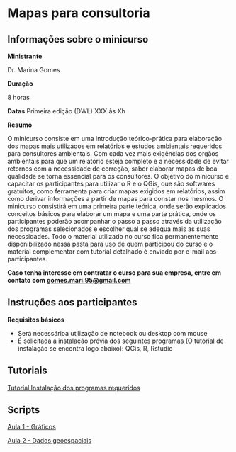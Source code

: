 # Mapas para consultoria
## Informações sobre o minicurso

**Ministrante**

Dr. Marina Gomes

**Duração**

8 horas 

**Datas**
Primeira edição (DWL)
XXX às Xh

**Resumo**

O minicurso consiste em uma introdução teórico-prática para elaboração dos mapas mais utilizados em relatórios e estudos ambientais requeridos para consultores ambientais. Com cada vez mais exigências dos orgãos ambientais para que um relatório esteja completo e a necessidade de evitar retornos com a necessidade de correção, saber elaborar mapas de boa qualidade se torna essencial para os consultores. O objetivo do minicurso é capacitar os participantes para utilizar o R e o QGis, que são softwares gratuitos, como ferramenta para criar mapas exigidos em relatórios, assim como derivar informações a partir de mapas para constar nos mesmos. O minicurso consistirá em uma primeira parte teórica, onde serão explicados conceitos básicos para elaborar um mapa e uma parte prática, onde os participantes poderão acompanhar o passo a passo através da utilização dos programas selecionados e escolher qual se adequa mais as suas necessidades. Todo o material utilizado no curso fica permanentemente disponibilizado nessa pasta para uso de quem participou do curso e o material complementar com tutorial detalhado é enviado por e-mail aos participantes.

**Caso tenha interesse em contratar o curso para sua empresa, entre em contato com gomes.mari.95@gmail.com**

## Instruções aos participantes

**Requisitos básicos**  
- Será necessárioa utilização de notebook ou desktop com mouse
- É solicitada a instalação prévia dos seguintes programas (O tutorial de instalação se encontra logo abaixo): QGis, R, Rstudio

## Tutoriais

[Tutorial Instalação dos programas requeridos](https://drive.google.com/file/d/1eor5LsZhal5-l2ZYjXWPTXCNQyFm3S1n/view?usp=drive_link)


## Scripts

[Aula 1 - Gráficos](https://github.com/marinagomesdip/minicurso-analisebiodiversidade-r/blob/main/Scripts/Aula%20%202%20-%20Gr%C3%A1ficos.R) <br>

[Aula 2 - Dados geoespaciais](https://github.com/marinagomesdip/minicurso-analisebiodiversidade-r/blob/main/Scripts/Aula%203%20-%20Dados%20Geoespaciais.R) <br>


